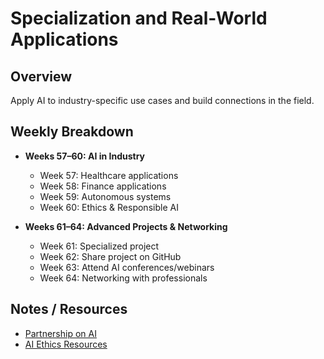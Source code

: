 # Specialization and Real-World Applications

## Overview
Apply AI to industry-specific use cases and build connections in the field.

## Weekly Breakdown
- **Weeks 57–60: AI in Industry**
  - Week 57: Healthcare applications
  - Week 58: Finance applications
  - Week 59: Autonomous systems
  - Week 60: Ethics & Responsible AI

- **Weeks 61–64: Advanced Projects & Networking**
  - Week 61: Specialized project
  - Week 62: Share project on GitHub
  - Week 63: Attend AI conferences/webinars
  - Week 64: Networking with professionals

## Notes / Resources
- [Partnership on AI](https://partnershiponai.org/)
- [AI Ethics Resources](https://ethicsinaction.ieee.org/)
